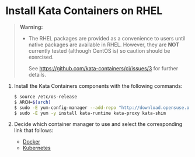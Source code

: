 # Install Kata Containers on RHEL

> **Warning:**
>
> - The RHEL packages are provided as a convenience to users until native
>   packages are available in RHEL. However, they are **NOT** currently tested
>   (although CentOS is) so caution should be exercised.
>
>   See https://github.com/kata-containers/ci/issues/3 for further details.

1. Install the Kata Containers components with the following commands:

   ```bash
   $ source /etc/os-release
   $ ARCH=$(arch)
   $ sudo -E yum-config-manager --add-repo "http://download.opensuse.org/repositories/home:/katacontainers:/releases:/${ARCH}:/master/RHEL_${VERSION_ID}/home:katacontainers:releases:${ARCH}:master.repo"
   $ sudo -E yum -y install kata-runtime kata-proxy kata-shim
   ```

2. Decide which container manager to use and select the corresponding link that follows:

   - [Docker](docker/rhel-docker-install.md)
   - [Kubernetes](https://github.com/kata-containers/documentation/blob/master/Developer-Guide.md#run-kata-containers-with-kubernetes)
